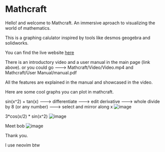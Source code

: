 # Mathcraft

Hello! and welcome to Mathcraft. An immersive aproach to visualizing the world of mathematics.

This is a graphing calulator inspired by tools like desmos geogebra and solidworks.

You can find the live website [here](https://arnavmk.github.io/Mathcraft/)

There is an introductory video and a user manual in the main page (link above). or you could go ---> Mathcraft/Video/Video.mp4 and Mathcraft/User Manual/manual.pdf

All the features are explained in the manual and showcased in the video.

Here are some cool graphs you can plot in mathcraft.

sin(x^2) + tan(x) ---> differentiate ---> edit derivative ---> whole divide by 8 (or any number) ---> select and mirror along x
![image](https://github.com/user-attachments/assets/34331b68-24e0-4f69-be75-47fce5f21e92)

3*cos(x/2) * sin(x^2)
![image](https://github.com/user-attachments/assets/11be8be2-bd6f-438f-948d-c5b3db15d8be)

Meet bob
![image](https://github.com/user-attachments/assets/d21e986f-10a1-4050-998e-f86305378175)

Thank you.

I use neovim btw
